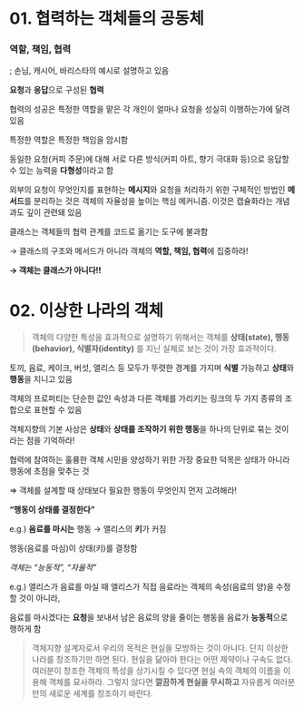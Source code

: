 # 01. 협력하는 객체들의 공동체

### **역할, 책임, 협력**

; 손님, 캐시어, 바리스타의 예시로 설명하고 있음

**요청**과 **응답**으로 구성된 **협력**

협력의 성공은 특정한 역할을 맡은 각 개인이 얼마나 요청을 성실히 이행하는가에 달려 있음

특정한 역할은 특정한 책임을 암시함

동일한 요청(커피 주문)에 대해 서로 다른 방식(커피 아트, 향기 극대화 등)으로 응답할 수 있는 능력을 **다형성**이라고 함

외부의 요청이 무엇인지를 표현하는 **메시지**와 요청을 처리하기 위한 구체적인 방법인 **메서드**를 분리하는 것은 객체의 자율성을 높이는 핵심 메커니즘. 이것은 캡슐화라는 개념과도 깊이 관련돼 있음

클래스는 객체들의 협력 관계를 코드로 옮기는 도구에 불과함

→ 클래스의 구조와 메서드가 아니라 객체의 **역할, 책임, 협력**에 집중하라!

**→ 객체는 클래스가 아니다!!**

# 02. 이상한 나라의 객체

> 객체의 다양한 특성을 효과적으로 설명하기 위해서는 객체를
**상태(state), 행동(behavior), 식별자(identity)**
를 지닌 실체로 보는 것이 가장 효과적이다.
>

토끼, 음료, 케이크, 버섯, 앨리스 등 모두가 뚜렷한 경계를 가지며 **식별** 가능하고 **상태**와 **행동**을 지니고 있음

객체의 프로퍼티는 단순한 값인 속성과 다른 객체를 가리키는 링크의 두 가지 종류의 조합으로 표현할 수 있음

객체지향의 기본 사상은 **상태**와 **상태를 조작하기 위한 행동**을 하나의 단위로 묶는 것이라는 점을 기억하라!

협력에 참여하는 훌륭한 객체 시민을 양성하기 위한 가장 중요한 덕목은 상태가 아니라 행동에 초점을 맞추는 것

⇒ 객체를 설계할 때 상태보다 필요한 행동이 무엇인지 먼저 고려해라!

**“행동이 상태를 결정한다”**

e.g.) **음료를 마시는** 행동 → 앨리스의 **키**가 커짐

행동(음료를 마심)이 상태(키)를 결정함

*객체는 “능동적”, “자율적”*

e.g.) 앨리스가 음료를 마실 때 앨리스가 직접 음료라는 객체의 속성(음료의 양)을 수정할 것이 아니라,

음료를 마시겠다는 **요청**을 보내서 남은 음료의 양을 줄이는 행동을 음료가 **능동적**으로 행하게 함

> 객체지향 설계자로서 우리의 목적은 현실을 모방하는 것이 아니다.
단지 이상한 나라를 창조하기만 하면 된다. 현실을 닮아야 한다는 어떤 제약이나 구속도 없다.
여러분이 창조한 객체의 특성을 상기시킬 수 있다면 현실 속의 객체의 이름을 이용해 객체를 묘사하라.
그렇지 않다면 **깔끔하게 현실을 무시하고** 자유롭게 여러분만의 새로운 세계를 창조하기 바란다.
>
